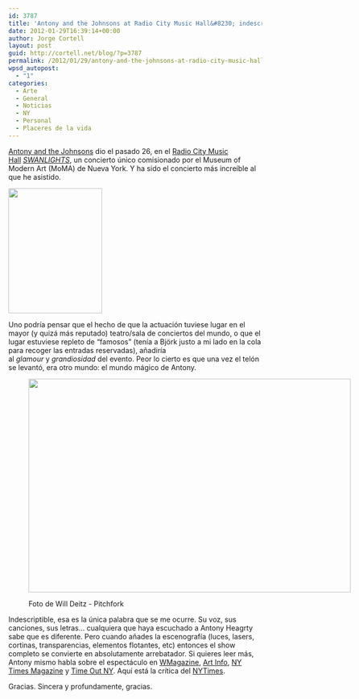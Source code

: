 ```yaml
---
id: 3787
title: 'Antony and the Johnsons at Radio City Music Hall&#8230; indescribable'
date: 2012-01-29T16:39:14+00:00
author: Jorge Cortell
layout: post
guid: http://cortell.net/blog/?p=3787
permalink: /2012/01/29/antony-and-the-johnsons-at-radio-city-music-hall-indescribable/
wpsd_autopost:
  - "1"
categories:
  - Arte
  - General
  - Noticias
  - NY
  - Personal
  - Placeres de la vida
---
```

<a title="http://antonyandthejohnsons.com/" href="http://antonyandthejohnsons.com/" target="_blank">Antony and the Johnsons</a> dio el pasado 26, en el <a title="http://www.radiocity.com/events/2012/antony-and-the-johnsons-at-radio-city-music-hall.html" href="http://www.radiocity.com/events/2012/antony-and-the-johnsons-at-radio-city-music-hall.html" target="_blank">Radio City Music Hall</a> _<a title="http://antonyandthejohnsons.com/news/news.html" href="http://antonyandthejohnsons.com/news/news.html" target="_blank">SWANLIGHTS</a>_, un concierto único comisionado por el Museum of Modern Art (MoMA) de Nueva York. Y ha sido el concierto más increíble al que he asistido.

<img class="aligncenter" title="Radio City lobby" src="https://lh4.googleusercontent.com/-A4IPY-C8qEM/TyH8Or60t9I/AAAAAAAAAQE/5UplbeQsiYY/w186-h248-k/20120126_201627.jpg" alt="" width="186" height="248" />

Uno podría pensar que el hecho de que la actuación tuviese lugar en el mayor (y quizá más reputado) teatro/sala de conciertos del mundo, o que el lugar estuviese repleto de &#8220;famosos&#8221; (tenía a Björk justo a mi lado en la cola para recoger las entradas reservadas), añadiría al _glamour_ y _grandiosidad_ del evento. Peor lo cierto es que una vez el telón se levantó, era otro mundo: el mundo mágico de Antony.<figure style="width: 640px" class="wp-caption aligncenter">

<img class=" " title="Antony and the Johnsons" src="https://fbcdn-sphotos-a.akamaihd.net/hphotos-ak-snc7/393835_10150637906066000_28015075999_12210293_314853938_n.jpg" alt="" width="640" height="424" /><figcaption class="wp-caption-text">Foto de Will Deitz - Pitchfork</figcaption></figure> 

Indescriptible, esa es la única palabra que se me ocurre. Su voz, sus canciones, sus letras&#8230; cualquiera que haya escuchado a Antony Heagrty sabe que es diferente. Pero cuando añades la escenografía (luces, lasers, cortinas, transparencias, elementos flotantes, etc) entonces el show completo se convierte en absolutamente arrebatador. Si quieres leer más, Antony mismo habla sobre el espectáculo en [WMagazine](http://www.wmagazine.com/w/blogs/thedailyw/2012/01/25/ohne-titel-dresses-antony-hegarty-radio-city.html), [Art Info](http://artinfo.com/news/story/757168/antony-hegarty-storms-art-world-with-moma-performance-and-hammer-show), [NY Times Magazine](http://tmagazine.blogs.nytimes.com/2012/01/25/antony-sees-the-light/) y [Time Out NY](http://newyork.timeout.com/arts-culture/theater/2532471/antony). Aquí está la crítica del <a title="http://www.nytimes.com/2012/01/28/arts/music/antony-and-the-johnsons-at-radio-city-music-hall.html" href="http://www.nytimes.com/2012/01/28/arts/music/antony-and-the-johnsons-at-radio-city-music-hall.html" target="_blank">NYTimes</a>.

Gracias. Sincera y profundamente, gracias.